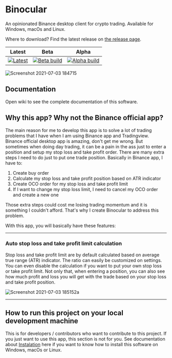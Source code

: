 # Binocular
An opinionated Binance desktop client for crypto trading. Available for Windows, macOs and Linux.

Where to download? Find the latest release on [the release page](https://github.com/diruuu/binocular/releases).

| Latest                                                                                                                                                                                  | Beta                                                                                                                                                                                   | Alpha                                                                                                                                                                                   |
|-----------------------------------------------------------------------------------------------------------------------------------------------------------------------------------------|----------------------------------------------------------------------------------------------------------------------------------------------------------------------------------------|-----------------------------------------------------------------------------------------------------------------------------------------------------------------------------------------|
| [![Latest](https://github.com/diruuu/binocular/actions/workflows/publish.yml/badge.svg?branch=main)](https://github.com/diruuu/binocular/actions/workflows/publish.yml)                 | [![Beta build](https://github.com/diruuu/binocular/actions/workflows/publish.yml/badge.svg?branch=beta)](https://github.com/diruuu/binocular/actions/workflows/publish.yml)            | [![Alpha build](https://github.com/diruuu/binocular/actions/workflows/publish.yml/badge.svg?branch=alpha)](https://github.com/diruuu/binocular/actions/workflows/publish.yml)           |

![Screenshot 2021-07-03 184715](https://user-images.githubusercontent.com/6884679/124353186-3ecb0c00-dc2f-11eb-8ee4-093474910418.png)

## Documentation
Open wiki to see the complete documentation of this software.

## Why this app? Why not the Binance official app?
The main reason for me to develop this app is to solve a lot of trading problems that I have when I am using Binance app and Tradingview. Binance official desktop app is amazing, don't get me wrong. But sometimes when doing day trading, it can be a pain in the ass just to enter a position and setup my stop loss and take profit order. There are many extra steps I need to do just to put one trade position. Basically in Binance app, I have to:
  1. Create buy order
  2. Calculate my stop loss and take profit position based on ATR indicator
  3. Create OCO order for my stop loss and take profit limit
  4. If I want to change my stop loss limit, I need to cancel my OCO order and create a new one

Those extra steps could cost me losing trading momentum and it is something I couldn't afford. That's why I create Binocular to address this problem.

With this app, you will basically have these features:

-----
### Auto stop loss and take profit limit calculation
Stop loss and take profit limit are by default calculated based on average true range (ATR) indicator. The ratio can easily be customized on settings. You can even disable the calculation if you want to put your own stop loss or take profit limit. Not only that, when entering a position, you can also see how much profit and loss you will get with the trade based on your stop loss and take profit position.

![Screenshot 2021-07-03 185152a](https://user-images.githubusercontent.com/6884679/124353771-ac2c6c00-dc32-11eb-80ad-bf11e8ea1082.png)


-----


## How to run this project on your local development machine
This is for developers / contributors who want to contribute to this project. If you just want to use this app, this section is not for you. See documentation about [Instalation](https://github.com/diruuu/binocular/wiki/Installation) here if you want to know how to install this software on Windows, macOs or Linux.
